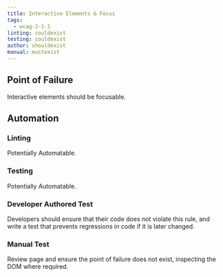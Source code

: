 ```yaml
---
title: Interactive Elements & Focus
tags: 
  - wcag-2-1-1
linting: couldexist
testing: couldexist
author: shouldexist
manual: mustexist
---
```


## Point of Failure
Interactive elements should be focusable.


## Automation

### Linting
Potentially Automatable.

### Testing
Potentially Automatable.

### Developer Authored Test
Developers should ensure that their code does not violate this rule, and write a test that prevents regressions in code if it is later changed.

### Manual Test
Review page and ensure the point of failure does not exist, inspecting the DOM where required.